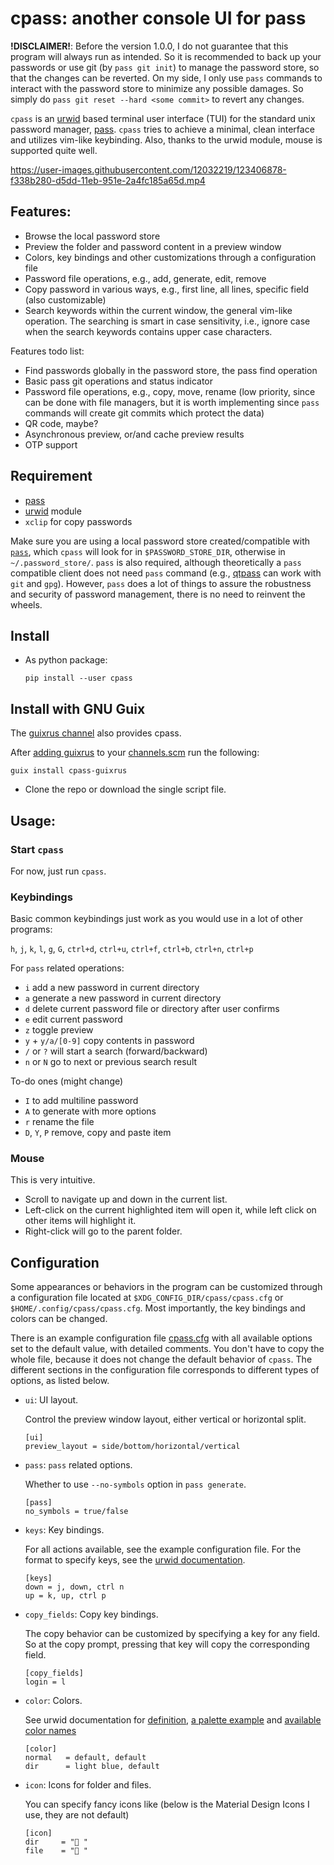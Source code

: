 # cpass: another console UI for pass

**!DISCLAIMER!**: Before the version 1.0.0, I do not guarantee that this program will always run as intended.
So it is recommended to back up your passwords or use git (by `pass git init`) to manage the password store, so that the changes can be reverted.
On my side, I only use `pass` commands to interact with the password store to minimize any possible damages.
So simply do `pass git reset --hard <some commit>` to revert any changes.

`cpass` is an [urwid](http://urwid.org/) based terminal user interface (TUI) for the standard unix password manager, [pass](https://www.passwordstore.org/).
`cpass` tries to achieve a minimal, clean interface and utilizes vim-like keybinding. Also, thanks to the urwid module, mouse is supported quite well.

https://user-images.githubusercontent.com/12032219/123406878-f338b280-d5dd-11eb-951e-2a4fc185a65d.mp4

## Features:

- Browse the local password store
- Preview the folder and password content in a preview window
- Colors, key bindings and other customizations through a configuration file
- Password file operations, e.g., add, generate, edit, remove
- Copy password in various ways, e.g., first line, all lines, specific field (also customizable)
- Search keywords within the current window, the general vim-like operation. The searching is smart in case sensitivity, i.e., ignore case when the search keywords contains upper case characters.

Features todo list:

- Find passwords globally in the password store, the pass find operation
- Basic pass git operations and status indicator
- Password file operations, e.g., copy, move, rename (low priority, since can be done with file managers, but it is worth implementing since `pass` commands will create git commits which protect the data)
- QR code, maybe?
- Asynchronous preview, or/and cache preview results
- OTP support

## Requirement

- [pass](https://www.passwordstore.org/)
- [urwid](http://urwid.org/) module
- `xclip` for copy passwords

Make sure you are using a local password store created/compatible with [`pass`](https://www.passwordstore.org/), which `cpass` will look for in `$PASSWORD_STORE_DIR`, otherwise in `~/.password_store/`.
`pass` is also required, although theoretically a `pass` compatible client does not need `pass` command (e.g., [qtpass](https://qtpass.org/) can work with `git` and `gpg`).
However, `pass` does a lot of things to assure the robustness and security of password management, there is no need to reinvent the wheels.

## Install

- As python package:
  ```
  pip install --user cpass
  ```
  
 ## Install with GNU Guix

The [guixrus channel](https://git.sr.ht/~whereiseveryone/guixrus) also provides cpass.

After [adding guixrus](https://git.sr.ht/~whereiseveryone/guixrus#permanent) to your [channels.scm](https://guix.gnu.org/manual/en/html_node/Using-a-Custom-Guix-Channel.html) run the following:

`guix install cpass-guixrus`

- Clone the repo or download the single script file.

## Usage:

### Start `cpass`

For now, just run `cpass`.

### Keybindings

Basic common keybindings just work as you would use in a lot of other programs:

`h`, `j`, `k`, `l`, `g`, `G`, `ctrl+d`, `ctrl+u`, `ctrl+f`, `ctrl+b`, `ctrl+n`, `ctrl+p`

For `pass` related operations:
- `i` add a new password in current directory
- `a` generate a new password in current directory
- `d` delete current password file or directory after user confirms
- `e` edit current password
- `z` toggle preview
- `y` + `y/a/[0-9]` copy contents in password
- `/` or `?` will start a search (forward/backward)
- `n` or `N` go to next or previous search result

To-do ones (might change)

- `I` to add multiline password
- `A` to generate with more options
- `r` rename the file
- `D`, `Y`, `P` remove, copy and paste item

### Mouse

This is very intuitive.

- Scroll to navigate up and down in the current list.
- Left-click on the current highlighted item will open it, while left click on other items will highlight it.
- Right-click will go to the parent folder.

## Configuration

Some appearances or behaviors in the program can be customized through a configuration file located at `$XDG_CONFIG_DIR/cpass/cpass.cfg` or `$HOME/.config/cpass/cpass.cfg`.
Most importantly, the key bindings and colors can be changed.

There is an example configuration file [cpass.cfg](cpass.cfg) with all available options set to the default value, with detailed comments. You don't have to copy the whole file, because it does not change the default behavior of `cpass`. The different sections in the configuration file corresponds to different types of options, as listed below.

- `ui`: UI layout.

  Control the preview window layout, either vertical or horizontal split.
  ```
  [ui]
  preview_layout = side/bottom/horizontal/vertical
  ```

- `pass`: `pass` related options.

  Whether to use `--no-symbols` option in `pass generate`.
  ```
  [pass]
  no_symbols = true/false
  ```

- `keys`: Key bindings.

  For all actions available, see the example configuration file. For the format to specify keys, see the [urwid documentation](http://urwid.org/manual/userinput.html#keyboard-input).
  ```
  [keys]
  down = j, down, ctrl n
  up = k, up, ctrl p
  ```

- `copy_fields`: Copy key bindings.

  The copy behavior can be customized by specifying a key for any field. So at the copy prompt, pressing that key will copy the corresponding field.
  ```
  [copy_fields]
  login = l
  ```

- `color`: Colors.

  See urwid documentation for [definition](http://urwid.org/reference/display_modules.html#urwid.BaseScreen.register_palette_entry), [a palette example](http://urwid.org/manual/displaymodules.html#setting-a-palette) and [available color names](http://urwid.org/reference/constants.html#foreground-and-background-colors)
  ```
  [color]
  normal   = default, default
  dir      = light blue, default
  ```

- `icon`: Icons for folder and files.

  You can specify fancy icons like (below is the Material Design Icons I use, they are not default)
  ```
  [icon]
  dir     = "󰉋 "
  file    = "󰈤 "
  ```
